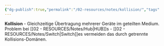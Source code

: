 ```yaml
---
{"dg-publish":true,"permalink":"/02-resources/notes/kollision/","tags":["#informatik/netzwerk/konflikt","#übertragung/gleichzeitig"],"noteIcon":"","updated":"2025-09-10T16:35:24.000+02:00"}
---
```



**Kollision** - Gleichzeitige Übertragung mehrerer Geräte im geteilten Medium.
Problem bei [[02 - RESOURCES/Notes/Hub\|HUB]]s - [[02 - RESOURCES/Notes/Switch\|Switch]]es vermeiden das durch getrennte Kollisions-Domänen.